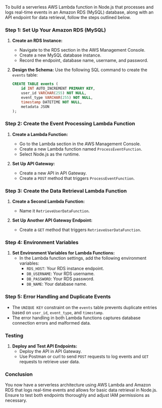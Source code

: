 To build a serverless AWS Lambda function in Node.js that processes and logs real-time events in an Amazon RDS (MySQL) database, along with an API endpoint for data retrieval, follow the steps outlined below.

### Step 1: Set Up Your Amazon RDS (MySQL)

1. **Create an RDS Instance:**
   - Navigate to the RDS section in the AWS Management Console.
   - Create a new MySQL database instance.
   - Record the endpoint, database name, username, and password.

2. **Design the Schema:**
   Use the following SQL command to create the `events` table:

   ```sql
   CREATE TABLE events (
       id INT AUTO_INCREMENT PRIMARY KEY,
       user_id VARCHAR(255) NOT NULL,
       event_type VARCHAR(255) NOT NULL,
       timestamp DATETIME NOT NULL,
       metadata JSON
   );
   ```

### Step 2: Create the Event Processing Lambda Function

1. **Create a Lambda Function:**
   - Go to the Lambda section in the AWS Management Console.
   - Create a new Lambda function named `ProcessEventFunction`.
   - Select Node.js as the runtime.

2. **Set Up API Gateway:**
   - Create a new API in API Gateway.
   - Create a `POST` method that triggers `ProcessEventFunction`.

### Step 3: Create the Data Retrieval Lambda Function

1. **Create a Second Lambda Function:**
   - Name it `RetrieveUserDataFunction`.

2. **Set Up Another API Gateway Endpoint:**
   - Create a `GET` method that triggers `RetrieveUserDataFunction`.

### Step 4: Environment Variables

1. **Set Environment Variables for Lambda Functions:**
   - In the Lambda function settings, add the following environment variables:
     - `RDS_HOST`: Your RDS instance endpoint.
     - `DB_USERNAME`: Your RDS username.
     - `DB_PASSWORD`: Your RDS password.
     - `DB_NAME`: Your database name.

### Step 5: Error Handling and Duplicate Events

- The `UNIQUE KEY` constraint on the `events` table prevents duplicate entries based on `user_id`, `event_type`, and `timestamp`.
- The error handling in both Lambda functions captures database connection errors and malformed data.

### Testing

1. **Deploy and Test API Endpoints:**
   - Deploy the API in API Gateway.
   - Use Postman or curl to send `POST` requests to log events and `GET` requests to retrieve user data.

### Conclusion

You now have a serverless architecture using AWS Lambda and Amazon RDS that logs real-time events and allows for basic data retrieval in Node.js. Ensure to test both endpoints thoroughly and adjust IAM permissions as necessary.

